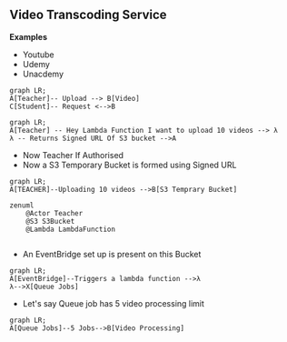 ## Video Transcoding Service

**Examples**

- Youtube
- Udemy
- Unacdemy

```mermaid
graph LR;
A[Teacher]-- Upload --> B[Video]
C[Student]-- Request <-->B
```

```mermaid
graph LR;
A[Teacher] -- Hey Lambda Function I want to upload 10 videos --> λ
λ -- Returns Signed URL Of S3 bucket -->A
```

- Now Teacher If Authorised
- Now a S3 Temporary Bucket is formed using Signed URL

```mermaid
graph LR; 
A[TEACHER]--Uploading 10 videos -->B[S3 Temprary Bucket]
```
```mermaid
zenuml
    @Actor Teacher
    @S3 S3Bucket
    @Lambda LambdaFunction
        
```
- An EventBridge set up is present on this Bucket

```mermaid
graph LR;
A[EventBridge]--Triggers a lambda function -->λ
λ-->X[Queue Jobs] 
```

- Let's say Queue job has 5 video processing limit
```mermaid
graph LR;
A[Queue Jobs]--5 Jobs-->B[Video Processing]
  ```

